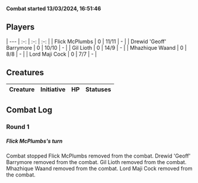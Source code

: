 **Combat started 13/03/2024, 16:51:46**


## Players
| --- | :-: | :-: | :-: |
| Flick McPlumbs | 0 | 11/11 | - |
| Drewid 'Geoff' Barrymore | 0 | 10/10 | - |
| Gil Lioth | 0 | 14/9 | - |
| Mhazhique Waand | 0 | 8/8 | - |
| Lord Maji Cock | 0 | 7/7 | - |
## Creatures
| Creature | Initiative  | HP | Statuses |
| --- | :-: | :-: | :-: |


## Combat Log

### Round 1

##### Flick McPlumbs's turn
Combat stopped
Flick McPlumbs removed from the combat.
Drewid 'Geoff' Barrymore removed from the combat.
Gil Lioth removed from the combat.
Mhazhique Waand removed from the combat.
Lord Maji Cock removed from the combat.

